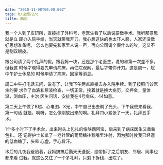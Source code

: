 ```yaml
---
date: "2010-11-08T00:00:00Z"
tags: b/尘烟/2/c
title: 胎记
---
```


我一个人到了皮研所，直接挂了外科号，老医生看了以后说要做手术。我听那意思就是立
即办入院手续，当天就带我开刀。我心想这快的也太吓人籁，人家还没做好思想准备呢，
怎么也要先和家里人说一声，再向公司请个假什么的唉，这又不是割双眼皮。

跟公司请了两个礼拜的假，跟我妈一块，还是那个老医生，说的和第一次差不多。但我这
时候才晓得要先申请病床，再住院观察，最后才带你开刀。这是周一，趁中午护士休息的
时候申请了病床，回家等消息。

周二中午打电话去问，说有了，让我下午两点直接去办入院手续。到了按照门诊医生的要
求作了血液和尿液检查，一切正常。接着就是换大病历，交押金，量体温，测血压，主治
医生问话，安排我在4号病床，44如意。

第二天上午做了B超、心电图、X光，中午自己出去剃了光头，下午我爸来看我，第一句话
就是，啊呀，怎么像刚放出来的啊。礼拜四小紧张了一天，礼拜五手术。

1个多小时下了手术台，出来时头上包扎的像陕西阿宝，后来到了病床医生又重新包扎。还
记得护士长拿了一老针管的葡萄糖往我嘴里注射，因为那时候我已经饿的低血糖了，头晕
心虚，手心冒汗。

术后的几夜我爸陪着，我妈搞搞后勤天天送饭，绷带拆了之后朋友、邻居、同事也都来看
过我。就这么又住了一个多礼拜，只剩下拆线，出院了。
